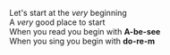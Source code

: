 Let's start at the *very* beginning  
A *very* good place to start  
When you read you begin with **A-be-see**  
When you sing you begin with **do-re-m**  
